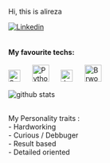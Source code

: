 Hi, this is alireza

[![Linkedin](https://img.shields.io/badge/LinkedIn-0077B5?style=for-the-badge&logo=linkedin&logoColor=white)](https://www.linkedin.com/in/alireza-alizadeh-720573259/)
<br>
<br>
<br>
<b>My favourite techs: </b>
<br>
<br>
<img alt="Solidiy" title="Solidity" src="https://en.bitcoinwiki.org/upload/en/images/thumb/d/d5/Solidity.png/400px-Solidity.png" height="24">
&nbsp;&nbsp;&nbsp;&nbsp;
<img alt="Python" title="python" src="https://upload.wikimedia.org/wikipedia/commons/thumb/0/0a/Python.svg/180px-Python.svg.png" height="34">
&nbsp;&nbsp;&nbsp;&nbsp;
<img alt="JavaScript" title="JavaScript" src="https://user-images.githubusercontent.com/1680157/87443764-4af82c80-c5cc-11ea-82c2-c368ee12cf6d.png" height="24">
<img style="display: none" alt="Hardhat" title="Hardhat" src="https://c.gitcoin.co/grants/32b6fabb70180e949a0490be4d9f1a2d/Hardhat-color-logotype-vertical.svg" height="34">
&nbsp;&nbsp;&nbsp;&nbsp;
<img alt="Brwonie" title="Brwonie" src="file:///home/aliza/Pictures/1e5baf00-2b82-11eb-9f4c-1f47e216cf05.png" height="34">
&nbsp;&nbsp;&nbsp;&nbsp;


![github stats](https://github-readme-stats.vercel.app/api?username=AlizadeAlireza&show_icons=true)


<br>
My Personality traits :
<br>- Hardworking
<br>- Curious / Debbuger
<br>- Result based 
<br>- Detailed oriented
<br>
<br>
